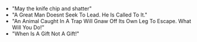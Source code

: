 * "May the knife chip and shatter"
* "A Great Man Doesnt Seek To Lead. He Is Called To It."
* "An Animal Caught In A Trap Will Gnaw Off Its Own Leg To Escape. What Will You Do!"
* "When Is A Gift Not A Gift!"
